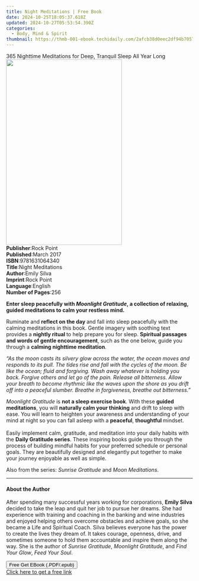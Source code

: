 ```yaml
---
title: Night Meditations | Free Book
date: 2024-10-25T18:05:37.618Z
updated: 2024-10-27T05:53:54.390Z
categories:
  - Body, Mind & Spirit
thumbnail: https://thmb-001-ebook.techidaily.com/2afcb38d0eec2df94b7057d90de24ec32bce970f598aff45573c9fa4a5e05c16.jpg
---
```

<main id="book-container">
  <div class="flex flex-col">
    <div class="book-brief flex-1 py-6 px-4 sm:p-6 md:py-10 md:px-8">
      <!-- brief-->
      <div class="book-brief-main">
        365 Nighttime Meditations for Deep, Tranquil Sleep All Year Long
      </div>
    </div>
    <div
      class="book-meta-info flex-1 grid gap-4 col-start-1 col-end-3 row-start-1 sm:mb-6 sm:grid-cols-4 lg:gap-6 lg:col-start-2 lg:row-end-6 lg:row-span-6 lg:mb-0"
    >
      <div
        class="book-meta-info-left place-content-center mt-4 p-4 text-sm leading-6 col-start-2 col-span-2 dark:text-slate-400"
      >
        <img
          class="w-full h-500 object-cover rounded-lg sm:h-255 sm:col-span-2 lg:col-span-full"
          src="https://img-001-ebook.techidaily.com/c568521779b642ab2a58286c4d7a5ab33f4da531684cdf1f10540fd06947af9c.jpg"
          alt=""
          width="312"
          height="500"
        />
      </div>
      <div
        class="book-meta-info-right mt-2 col-start-1 row-start-2 col-span-3 self-center"
      >
        <!-- meta data  -->
        <div class="flex flex-col px-4 md:px-8">
          <div class="flex-1">
            <strong>Publisher</strong>:<span class="px-2">Rock Point</span>
          </div>
          <div class="flex-1">
            <strong>Published</strong>:<span class="px-2">March 2017</span>
          </div>
          <div class="flex-1">
            <strong>ISBN</strong>:<span class="px-2">9781631064340</span>
          </div>
          <div class="flex-1">
            <strong>Title</strong>:<span class="px-2">Night Meditations</span>
          </div>
          <div class="flex-1">
            <strong>Author</strong>:<span class="px-2">Emily Silva</span>
          </div>
          <div class="flex-1">
            <strong>Imprint</strong>:<span class="px-2">Rock Point</span>
          </div>
          <div class="flex-1">
            <strong>Language</strong>:<span class="px-2">English</span>
          </div>
          <div class="flex-1">
            <strong>Number of Pages</strong>:<span class="px-2">256</span>
          </div>
        </div>
      </div>
    </div>
    <div class="book-description flex-1 py-6 px-4 sm:p-6 md:py-10 md:px-8">
      <div class="book-description-main">
        <div accordion-content="" id="description">
          <p>
            <b>Enter sleep peacefully with </b><i><b>Moonlight Gratitude</b></i
            ><b
              >, a collection&nbsp;of relaxing, guided meditations to calm your
              restless mind.
            </b>
          </p>
          <p>
            Ruminate and <b>reflect on the day </b>and fall into sleep
            peacefully with the calming meditations in this book. Gentle imagery
            with soothing text provides a <b>nightly ritual </b>to help prepare
            you for sleep.
            <b>Spiritual passages and words of gentle encouragement</b>, such as
            the one below, guide you through a
            <b>calming nighttime meditation</b>.
          </p>
          <p>
            <i
              >“As the moon casts its silvery glow across the water, the ocean
              moves and responds to its pull. The tides rise and fall with the
              cycles of the moon. Be like the ocean; fluid and forgiving. Wash
              away whatever is holding you back. Forgive others and let go of
              the pain. Release all bitterness. Allow your breath to become
              rhythmic like the waves upon the shore as you drift off into a
              peaceful slumber. Breathe in forgiveness, breathe out
              bitterness.”</i
            >
          </p>
          <p>
            <i>Moonlight Gratitude</i> is <b>not a sleep exercise book</b>. With
            these <b>guided meditations</b>, you will
            <b>naturally calm your thinking</b> and&nbsp;drift to sleep with
            ease.&nbsp;You will learn to heighten&nbsp;your awareness and
            understanding of your mind at night so you can fall asleep with a
            <b>peaceful</b>, <b>thoughtful </b>mindset.<br /><br />
            Easily implement calm, gratitude, and meditation into your daily
            habits with the <b>Daily Gratitude series</b>. These inspiring books
            guide you through the process of building mindful habits for your
            preferred schedule or personal goals. They are beautifully designed
            and elegantly put together to make your journey enjoyable as well as
            simple.
          </p>
          <p>
            Also from the series:&nbsp;<i>Sunrise Gratitude</i> and
            <i>Moon Meditations</i>.
          </p>
        </div>
        <div class="accordion-fader"></div>
      </div>
    </div>
    <div class="book-excerpts flex-1 py-6 px-4 sm:p-6 md:py-10 md:px-8">
      <!-- excerpts-->
      <div class="book-excerpts-main">
        <hr />
        <h4 class="placeholder placeholder-heading">
          <span>About the Author</span>
        </h4>
        <p></p>
        <p>
          After spending many successful years working for corporations,
          <b>Emily Silva</b> decided to take the leap and quit her job to pursue
          her dreams. She had experience with training and coaching in the
          banking and wine industries and enjoyed helping others overcome
          obstacles and achieve goals, so she became a Life and Spiritual Coach.
          Silva believes everyone has the power to create the lives they dream
          of. It takes courage, openness, drive, and sometimes someone to hold
          them accountable and inspire them along the way. She is the author of
          <i>Sunrise Gratitude</i>, <i>Moonlight Gratitude</i>, and
          <i>Find Your Glow</i>, <i>Feed Your Soul</i>.
        </p>
        <p></p>
      </div>
    </div>
    <div
      class="book-about-author flex-1 py-6 px-4 sm:p-6 md:py-10 md:px-8"
    ></div>
    <div class="book-free-get flex-1 py-6 px-4 sm:p-6 md:py-10 md:px-8">
      <button
        id="btn-free-get"
        class="bg-blue-500 hover:bg-blue-700 text-white font-bold py-2 px-4 rounded"
      >
        Free Get EBook (.PDF/.epub)
      </button>
      <div id="countdown-display" class="px-2 text-lg mt-2"></div>
      <a
        id="free-link"
        class="hidden bg-blue-500 hover:bg-blue-700 text-white font-bold py-2 px-4 rounded"
        href="https://www.ebooks.com/en-us/book/210196656/night-meditations/emily-silva/"
        target="_blank"
        >Click here to get a free link</a
      >
    </div>
    <script>
      let countdownTime = 0;
      let countdownInterval = null;
      document
        .getElementById('btn-free-get')
        .addEventListener('click', startCountdown);
      function startCountdown() {
        countdownTime = new Date().getTime() + 60000 * 3;
        countdownInterval = setInterval(updateCountdown, 1000);
        document.getElementById('btn-free-get').disabled = true;
        document
          .getElementById('btn-free-get')
          .classList.add('bg-gray-500', 'cursor-not-allowed');
      }
      function updateCountdown() {
        let currentTime = new Date().getTime();
        let timeLeft = countdownTime - currentTime;
        let secondsLeft = Math.floor(timeLeft / 1000);
        document.getElementById('countdown-display').innerHTML =
          `Remaining time: ${secondsLeft} seconds.`;
        if (secondsLeft <= 0) {
          clearInterval(countdownInterval);
          document.getElementById('btn-free-get').classList.add('hidden');
          document.getElementById('free-link').classList.remove('hidden');
          document.getElementById('countdown-display').innerHTML = '';
        }
      }
    </script>
  </div>
</main>

<ins class="adsbygoogle"
      style="display:block"
      data-ad-client="ca-pub-7571918770474297"
      data-ad-slot="8358498916"
      data-ad-format="auto"
      data-full-width-responsive="true"></ins>
    